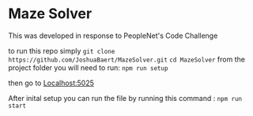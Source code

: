 # Maze Solver

This was developed in response to PeopleNet's Code Challenge

to run this repo simply 
```git clone https://github.com/JoshuaBaert/MazeSolver.git```
```cd MazeSolver```
from the project folder you will need to run:
```npm run setup```

then go to [Localhost:5025](http://localhost:5025)

After inital setup you can run the file by running this command :
```npm run start```
